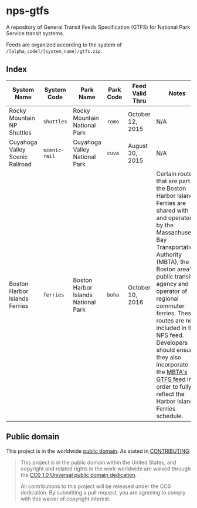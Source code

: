 # nps-gtfs

A repository of General Transit Feeds Specification (GTFS) for National Park Service transit systems.

Feeds are organized according to the system of `/[alpha_code]/[system_name]/gtfs.zip`.

## Index

System Name | System Code | Park Name | Park Code | Feed Valid Thru | Notes
----------- | ----------- | --------- | --------- | --------------- | -----
Rocky Mountain NP Shuttles | <code>shuttles</code> | Rocky Mountain National Park | <code>romo</code> | October 12, 2015 | N/A
Cuyahoga Valley Scenic Railroad | <code>scenic-rail</code> | Cuyahoga Valley National Park | <code>cuva</code> | August 30, 2015 | N/A
Boston Harbor Islands Ferries | <code>ferries</code> | Boston Harbor Islands National Park | <code>boha</code> | October 10, 2016 | Certain routes that are part of the Boston Harbor Islands Ferries are shared with and operated by the Massachusetts Bay Transportation Authority (MBTA), the Boston area's public transit agency and operator of regional commuter ferries. These routes are not included in the NPS feed. Developers should ensure they also incorporate the [MBTA's GTFS feed](http://www.mbta.com/rider_tools/developers/default.asp?id=21895) in order to fully reflect the Harbor Islands Ferries schedule.


## Public domain

This project is in the worldwide [public domain](LICENSE.md). As stated in [CONTRIBUTING](CONTRIBUTING.md):

> This project is in the public domain within the United States, and copyright and related rights in the work worldwide are waived through the [CC0 1.0 Universal public domain dedication](https://creativecommons.org/publicdomain/zero/1.0/).
>
> All contributions to this project will be released under the CC0 dedication. By submitting a pull request, you are agreeing to comply with this waiver of copyright interest.
